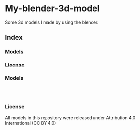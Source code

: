 # My-blender-3d-model
Some 3d models I made by using the blender.
## Index
### [Models](#model)
### [License](#licen)

<h3 id="model"> Models</h3>


</br></br>
<h3 id="licen"> License</h3>
All models in this repository were released under Attribution 4.0 International (CC BY 4.0)
